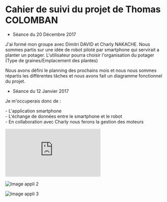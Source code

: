 # Cahier de suivi du projet de Thomas COLOMBAN

* Séance du 20 Décembre 2017 

J'ai formé mon groupe avec Dimitri DAVID et Charly NAKACHE. 
Nous sommes partis sur une idée de robot piloté par smartphone qui servirait a planter un potager.
L'utilisateur pourra choisir l'organisation du potager (Type de graines/Emplacement des plantes)

Nous avons défini le planning des prochains mois et nous nous sommes répartis les différentes tâches et
nous avons fait un diagramme fonctionnel du projet.



* Séance du 12 Janvier 2017 


Je m'occuperais donc de : <p>- L'application smartphone  
                          - L'échange de données entre le smartphone et le robot  
                          - En collaboration avec Charly nous ferons la gestion des moteurs </p>
                          
![Image appli 1](http://zupimages.net/viewer.php?id=18/03/ksgn.png "image appli 1")

![Image appli 2](C:\Users\THOMAS\Pictures\BOTAGER\APPLI\INTERFACE_2 "image appli 2")

![Image appli 3](C:\Users\THOMAS\Pictures\BOTAGER\APPLI\INTERFACE_3 "image appli 3")

                        
                        







